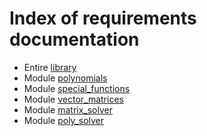 # Index of requirements documentation

* Entire [library](./RE000_library_requirements.md)
* Module [polynomials](./RE001_polynomials_requirements.md)
* Module [special_functions](./RE002_special_functions.md)
* Module [vector_matrices](./RE003_vectors_and_matrices.md)
* Module [matrix_solver](./RE004_matrix_solver.md)
* Module [poly_solver](./RE005_poly_solver.md)
